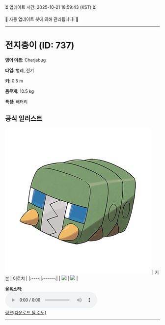 
⏳ 업데이트 시간: 2025-10-21 18:59:43 (KST) ⏳

🤖 자동 업데이트 봇에 의해 관리됩니다! 🤖

---

# 전지충이 (ID: 737)
**영어 이름:** Charjabug

**타입:** 벌레, 전기

**키:** 0.5 m

**몸무게:** 10.5 kg

**특성:** 배터리

## 공식 일러스트
![](https://raw.githubusercontent.com/PokeAPI/sprites/master/sprites/pokemon/other/official-artwork/737.png)
| 기본 | 이로치 |
|:----:|:------:|
| <img src="http://play.pokemonshowdown.com/sprites/ani/charjabug.gif" width="200"> | <img src="http://play.pokemonshowdown.com/sprites/ani-shiny/charjabug.gif" width="200"> |

**울음소리:**<br><audio controls src="https://raw.githubusercontent.com/PokeAPI/cries/main/cries/pokemon/latest/737.ogg"></audio><br> [링크(다운로드 될 수도)](https://raw.githubusercontent.com/PokeAPI/cries/main/cries/pokemon/latest/737.ogg)


---
